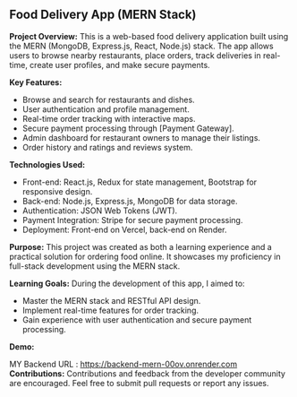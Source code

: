 ## Food Delivery App (MERN Stack)

**Project Overview:**
This is a web-based food delivery application built using the MERN (MongoDB, Express.js, React, Node.js) stack. The app allows users to browse nearby restaurants, place orders, track deliveries in real-time, create user profiles, and make secure payments.

**Key Features:**
- Browse and search for restaurants and dishes.
- User authentication and profile management.
- Real-time order tracking with interactive maps.
- Secure payment processing through [Payment Gateway].
- Admin dashboard for restaurant owners to manage their listings.
- Order history and ratings and reviews system.

**Technologies Used:**
- Front-end: React.js, Redux for state management, Bootstrap for responsive design.
- Back-end: Node.js, Express.js, MongoDB for data storage.
- Authentication: JSON Web Tokens (JWT).
- Payment Integration: Stripe for secure payment processing.
- Deployment: Front-end on Vercel, back-end on Render.

**Purpose:**
This project was created as both a learning experience and a practical solution for ordering food online. It showcases my proficiency in full-stack development using the MERN stack.

**Learning Goals:**
During the development of this app, I aimed to:
- Master the MERN stack and RESTful API design.
- Implement real-time features for order tracking.
- Gain experience with user authentication and secure payment processing.

**Demo:**

MY Backend URL : https://backend-mern-00ov.onrender.com
**Contributions:**
Contributions and feedback from the developer community are encouraged. Feel free to submit pull requests or report any issues.




